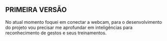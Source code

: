 ## PRIMEIRA VERSÃO
No atual momento foquei em conectar a webcam, para o desenvolvimento do projeto vou precisar me aprofundar em inteligências para reconhecimento de gestos e seus treinamentos.
